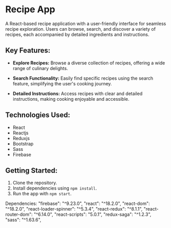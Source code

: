 # Recipe App

A React-based recipe application with a user-friendly interface for seamless recipe exploration. Users can browse, search, and discover a variety of recipes, each accompanied by detailed ingredients and instructions.

## Key Features:
- **Explore Recipes:**
  Browse a diverse collection of recipes, offering a wide range of culinary delights.

- **Search Functionality:**
  Easily find specific recipes using the search feature, simplifying the user's cooking journey.

- **Detailed Instructions:**
  Access recipes with clear and detailed instructions, making cooking enjoyable and accessible.

## Technologies Used:
- React
- Reactjs
- Reduxjs
- Bootstrap
- Sass
- Firebase

## Getting Started:
1. Clone the repository.
2. Install dependencies using `npm install`.
3. Run the app with `npm start`.



Dependencies:
"firebase": "^9.23.0",
"react": "^18.2.0",
"react-dom": "^18.2.0",
"react-loader-spinner": "^5.3.4",
"react-redux": "^8.1.1",
"react-router-dom": "^6.14.0",
"react-scripts": "5.0.1",
"redux-saga": "^1.2.3",
"sass": "^1.63.6",
